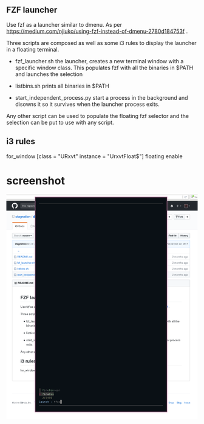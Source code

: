 FZF launcher
------------

Use fzf as a launcher similar to dmenu.
As per https://medium.com/njiuko/using-fzf-instead-of-dmenu-2780d184753f .

Three scripts are composed as well as some i3 rules to display the launcher in a
floating terminal.

* fzf_launcher.sh
    the launcher, creates a new terminal window with a specific window class.
    This populates fzf with all the binaries in $PATH and launches the selection

* listbins.sh
    prints all binaries in $PATH

* start_independent_process.py
    start a process in the background and disowns it so it survives when the
    launcher process exits.


Any other script can be used to populate the floating fzf selector and the
selection can be put to use with any script.

i3 rules
--------

for_window [class = "URxvt" instance = "UrxvtFloat$"] floating enable

screenshot
==========

![ScreenShot](launcher.png)

